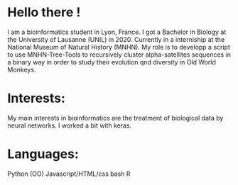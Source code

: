 # Hello there !

I am a bioinformatics student in Lyon, France. I got a Bachelor in Biology at the University of Lausanne (UNIL) in 2020. Currently in a interniship at the National 
Museum of Natural History (MNHN). My role is to developp a script to use MNHN-Tree-Tools to recursively cluster alpha-satellites sequences in a binary way in order to 
study their evolution qnd diversity in Old World Monkeys.

# Interests:

My main interests in bioinformatics are the treatment of biological data by neural networks. I worked a bit with keras. 

# Languages:

Python (OO)
Javascript/HTML/css
bash
R

<!---
Louis-MG/Louis-MG is a ✨ special ✨ repository because its `README.md` (this file) appears on your GitHub profile.
You can click the Preview link to take a look at your changes.
--->
